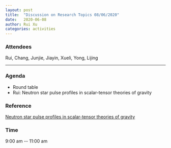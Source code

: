 ```yaml
---
layout: post
title:  "Discussion on Research Topics 08/06/2020"
date:   2020-06-08
author: Rui Xu
categories: activities
---
```



### Attendees

Rui, Chang, Junjie, Jiayin, Xueli, Yong, Lijing

---

### Agenda

- Round table
- Rui: Neutron star pulse profiles in scalar-tensor theories of gravity


### Reference

[Neutron star pulse profiles in scalar-tensor theories of gravity](https://arxiv.org/abs/1808.04391)


### Time

9:00 am -- 11:00 am
